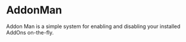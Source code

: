 # AddonMan

Addon Man is a simple system for enabling and disabling your installed AddOns on-the-fly.

